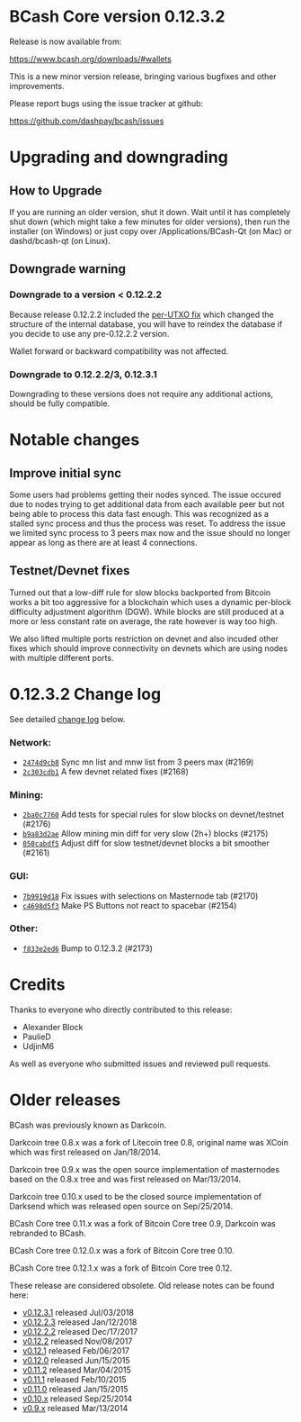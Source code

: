 BCash Core version 0.12.3.2
==========================

Release is now available from:

  <https://www.bcash.org/downloads/#wallets>

This is a new minor version release, bringing various bugfixes and other
improvements.

Please report bugs using the issue tracker at github:

  <https://github.com/dashpay/bcash/issues>


Upgrading and downgrading
=========================

How to Upgrade
--------------

If you are running an older version, shut it down. Wait until it has completely
shut down (which might take a few minutes for older versions), then run the
installer (on Windows) or just copy over /Applications/BCash-Qt (on Mac) or
dashd/bcash-qt (on Linux).

Downgrade warning
-----------------

### Downgrade to a version < 0.12.2.2

Because release 0.12.2.2 included the [per-UTXO fix](release-notes/bcash/release-notes-0.12.2.2.md#per-utxo-fix)
which changed the structure of the internal database, you will have to reindex
the database if you decide to use any pre-0.12.2.2 version.

Wallet forward or backward compatibility was not affected.

### Downgrade to 0.12.2.2/3, 0.12.3.1

Downgrading to these versions does not require any additional actions, should be
fully compatible.


Notable changes
===============

Improve initial sync
--------------------

Some users had problems getting their nodes synced. The issue occured due to nodes trying to
get additional data from each available peer but not being able to process this data fast enough.
This was recognized as a stalled sync process and thus the process was reset. To address the issue
we limited sync process to 3 peers max now and the issue should no longer appear as long as there
are at least 4 connections.

Testnet/Devnet fixes
--------------------

Turned out that a low-diff rule for slow blocks backported from Bitcoin works a bit too aggressive for
a blockchain which uses a dynamic per-block difficulty adjustment algorithm (DGW). While blocks are still
produced at a more or less constant rate on average, the rate however is way too high.

We also lifted multiple ports restriction on devnet and also incuded other fixes which should improve
connectivity on devnets which are using nodes with multiple different ports.


0.12.3.2 Change log
===================

See detailed [change log](https://github.com/dashpay/bcash/compare/v0.12.3.1...dashpay:v0.12.3.2) below.

### Network:
- [`2474d9cb8`](https://github.com/dashpay/bcash/commit/2474d9cb8) Sync mn list and mnw list from 3 peers max (#2169)
- [`2c303cdb1`](https://github.com/dashpay/bcash/commit/2c303cdb1) A few devnet related fixes (#2168)

### Mining:
- [`2ba0c7760`](https://github.com/dashpay/bcash/commit/2ba0c7760) Add tests for special rules for slow blocks on devnet/testnet (#2176)
- [`b9a83d2ae`](https://github.com/dashpay/bcash/commit/b9a83d2ae) Allow mining min diff for very slow (2h+) blocks (#2175)
- [`050cabdf5`](https://github.com/dashpay/bcash/commit/050cabdf5) Adjust diff for slow testnet/devnet blocks a bit smoother (#2161)

### GUI:
- [`7b9919d18`](https://github.com/dashpay/bcash/commit/7b9919d18) Fix issues with selections on Masternode tab (#2170)
- [`c4698d5f3`](https://github.com/dashpay/bcash/commit/c4698d5f3) Make PS Buttons not react to spacebar (#2154)

### Other:
- [`f833e2ed6`](https://github.com/dashpay/bcash/commit/f833e2ed6) Bump to 0.12.3.2 (#2173)


Credits
=======

Thanks to everyone who directly contributed to this release:

- Alexander Block
- PaulieD
- UdjinM6

As well as everyone who submitted issues and reviewed pull requests.


Older releases
==============

BCash was previously known as Darkcoin.

Darkcoin tree 0.8.x was a fork of Litecoin tree 0.8, original name was XCoin
which was first released on Jan/18/2014.

Darkcoin tree 0.9.x was the open source implementation of masternodes based on
the 0.8.x tree and was first released on Mar/13/2014.

Darkcoin tree 0.10.x used to be the closed source implementation of Darksend
which was released open source on Sep/25/2014.

BCash Core tree 0.11.x was a fork of Bitcoin Core tree 0.9,
Darkcoin was rebranded to BCash.

BCash Core tree 0.12.0.x was a fork of Bitcoin Core tree 0.10.

BCash Core tree 0.12.1.x was a fork of Bitcoin Core tree 0.12.

These release are considered obsolete. Old release notes can be found here:

- [v0.12.3.1](https://github.com/dashpay/bcash/blob/master/doc/release-notes/bcash/release-notes-0.12.3.1.md) released Jul/03/2018
- [v0.12.2.3](https://github.com/dashpay/bcash/blob/master/doc/release-notes/bcash/release-notes-0.12.2.3.md) released Jan/12/2018
- [v0.12.2.2](https://github.com/dashpay/bcash/blob/master/doc/release-notes/bcash/release-notes-0.12.2.2.md) released Dec/17/2017
- [v0.12.2](https://github.com/dashpay/bcash/blob/master/doc/release-notes/bcash/release-notes-0.12.2.md) released Nov/08/2017
- [v0.12.1](https://github.com/dashpay/bcash/blob/master/doc/release-notes/bcash/release-notes-0.12.1.md) released Feb/06/2017
- [v0.12.0](https://github.com/dashpay/bcash/blob/master/doc/release-notes/bcash/release-notes-0.12.0.md) released Jun/15/2015
- [v0.11.2](https://github.com/dashpay/bcash/blob/master/doc/release-notes/bcash/release-notes-0.11.2.md) released Mar/04/2015
- [v0.11.1](https://github.com/dashpay/bcash/blob/master/doc/release-notes/bcash/release-notes-0.11.1.md) released Feb/10/2015
- [v0.11.0](https://github.com/dashpay/bcash/blob/master/doc/release-notes/bcash/release-notes-0.11.0.md) released Jan/15/2015
- [v0.10.x](https://github.com/dashpay/bcash/blob/master/doc/release-notes/bcash/release-notes-0.10.0.md) released Sep/25/2014
- [v0.9.x](https://github.com/dashpay/bcash/blob/master/doc/release-notes/bcash/release-notes-0.9.0.md) released Mar/13/2014

